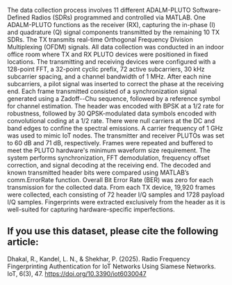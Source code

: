 The data collection process involves 11 different ADALM-PLUTO Software-Defined Radios (SDRs) programmed and controlled via MATLAB. One ADALM-PLUTO functions as the receiver (RX), capturing the in-phase (I) and quadrature (Q) signal components transmitted by the remaining 10 TX SDRs. The TX transmits real-time Orthogonal Frequency Division Multiplexing (OFDM) signals. All data collection was conducted in an indoor office room where TX and RX PLUTO devices were positioned in fixed locations. The transmitting and receiving devices were configured with a 128-point FFT, a 32-point cyclic prefix, 72 active subcarriers, 30 kHz subcarrier spacing, and a channel bandwidth of 1 MHz. After each nine subcarriers, a pilot signal was inserted to correct the phase at the receiving end. Each frame transmitted consisted of a synchronization signal generated using a Zadoff--Chu sequence, followed by a reference symbol for channel estimation. The header was encoded with BPSK at a 1/2 rate for robustness, followed by 30 QPSK-modulated data symbols encoded with convolutional coding at a 1/2 rate. There were null carriers at the DC and band edges to confine the spectral emissions. A carrier frequency of 1 GHz was used to mimic IoT nodes. The transmitter and receiver PLUTOs was set to 60 dB and 71 dB, respectively. Frames were repeated and buffered to meet the PLUTO hardware's minimum waveform size requirement. The system performs synchronization, FFT demodulation, frequency offset correction, and signal decoding at the receiving end. The decoded and known transmitted header bits were compared using MATLAB’s comm.ErrorRate function. Overall Bit Error Rate (BER) was zero for each transmission for the collected data. From each TX device, 19,920 frames were collected, each consisting of 72 header I/Q samples and 1728 payload I/Q samples. Fingerprints were extracted exclusively from the header as it is well-suited for capturing hardware-specific imperfections.
## If you use this dataset, please cite the following article:
Dhakal, R., Kandel, L. N., & Shekhar, P. (2025). Radio Frequency Fingerprinting Authentication for IoT Networks Using Siamese Networks. IoT, 6(3), 47. https://doi.org/10.3390/iot6030047

